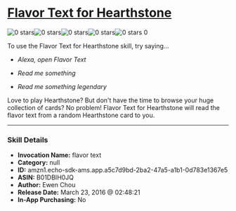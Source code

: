 # [Flavor Text for Hearthstone](http://alexa.amazon.com/#skills/amzn1.echo-sdk-ams.app.a5c7d9bd-2ba2-47a5-a1b1-0d783e1367e5)
![0 stars](../../images/ic_star_border_black_18dp_1x.png)![0 stars](../../images/ic_star_border_black_18dp_1x.png)![0 stars](../../images/ic_star_border_black_18dp_1x.png)![0 stars](../../images/ic_star_border_black_18dp_1x.png)![0 stars](../../images/ic_star_border_black_18dp_1x.png) 0

To use the Flavor Text for Hearthstone skill, try saying...

* *Alexa, open Flavor Text*

* *Read me something*

* *Read me something legendary*

Love to play Hearthstone? But don't have the time to browse your huge collection of cards? No problem! Flavor Text for Hearthstone will read the flavor text from a random Hearthstone card to you.

***

### Skill Details

* **Invocation Name:** flavor text
* **Category:** null
* **ID:** amzn1.echo-sdk-ams.app.a5c7d9bd-2ba2-47a5-a1b1-0d783e1367e5
* **ASIN:** B01DBIH0JQ
* **Author:** Ewen Chou
* **Release Date:** March 23, 2016 @ 02:48:21
* **In-App Purchasing:** No
